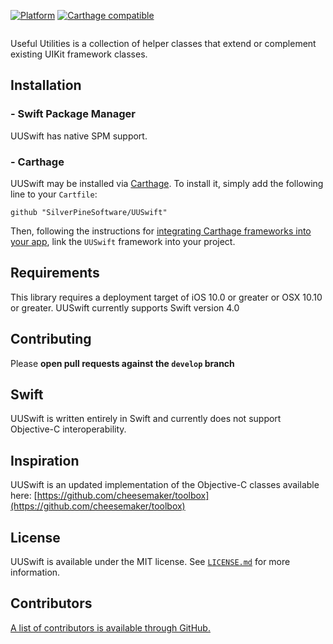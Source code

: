 [![Platform](http://cocoapod-badges.herokuapp.com/p/UUSwift/badge.png)](http://cocoadocs.org/docsets/UUSwift)
[![Carthage compatible](https://img.shields.io/badge/Carthage-compatible-4BC51D.svg?style=flat)](https://github.com/Carthage/Carthage)

<img src = "https://jonhays.me/uploads/2020/86a3741f4b.jpg" alt="" />

Useful Utilities is a collection of helper classes that extend or complement existing UIKit framework classes.

## Installation

### - Swift Package Manager

UUSwift has native SPM support.

### - Carthage

UUSwift may be installed via [Carthage](https://github.com/Carthage/Carthage). To install it, simply add the following line to your `Cartfile`:

```
github "SilverPineSoftware/UUSwift"
```

Then, following the instructions for [integrating Carthage frameworks into your app](https://github.com/Carthage/Carthage#if-youre-building-for-ios-tvos-or-watchos), link the `UUSwift` framework into your project.

## Requirements

This library requires a deployment target of iOS 10.0 or greater or OSX 10.10 or greater.
UUSwift currently supports Swift version 4.0 

## Contributing

Please **open pull requests against the `develop` branch**

## Swift

UUSwift is written entirely in Swift and currently does not support Objective-C interoperability.

## Inspiration

UUSwift is an updated implementation of the Objective-C classes available here:
[https://github.com/cheesemaker/toolbox](https://github.com/cheesemaker/toolbox)

## License

UUSwift is available under the MIT license. See [`LICENSE.md`](https://github.com/SilverPineSoftware/UUSwift/blob/master/LICENSE.md) for more information.

## Contributors

[A list of contributors is available through GitHub.](https://github.com/SilverPineSoftware/UUSwift/graphs/contributors)
